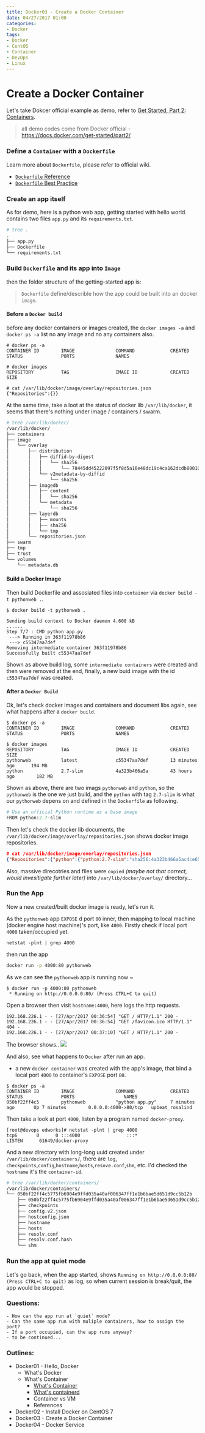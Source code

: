 ```yaml
---
title: Docker03 - Create a Docker Container
date: 04/27/2017 01:00
categories:
- Docker
tags:
- Docker
- CentOS
- Container
- DevOps
- Linux
---
```



# Create a Docker Container

Let's take Dokcer official example as demo, refer to [Get Started, Part 2: Containers](https://docs.docker.com/get-started/part2/).

> all demo codes come from Docker official - https://docs.docker.com/get-started/part2/

### Define a `Container` with a `Dockerfile`
Learn more about `Dockerfile`, please refer to official wiki.
- [`Dockerfile` Reference](https://docs.docker.com/engine/reference/builder/)
- [`Dockerfile` Best Practice](https://docs.docker.com/engine/userguide/eng-image/dockerfile_best-practices/)

### Create an app itself

As for demo, here is a python web app, getting started with hello world. contains two files `app.py` and its `requirements.txt`.

```bash
# tree .
.
├── app.py
├── Dockerfile
└── requirements.txt
```

### Build `Dockerfile` and its app into `Image`

then the folder structure of the getting-started app is:
> `Dockerfile` define/describle how the app could be built into an docker `image`.

<!-- more -->

#### Before a `Docker build`
before any docker containers or images created, the `docker images -a` and `docker ps -a` list no any image and no any containers also.

```
# docker ps -a
CONTAINER ID        IMAGE               COMMAND             CREATED             STATUS              PORTS               NAMES

# docker images
REPOSITORY          TAG                 IMAGE ID            CREATED             SIZE

# cat /var/lib/docker/image/overlay/repositories.json
{"Repositories":{}}
```

At the same time, take a loot at the status of docker lib `/var/lib/docker`, it seems that there's nothing under image / containers / swarm.

```bash
# tree /var/lib/docker/
/var/lib/docker/
├── containers
├── image
│   └── overlay
│       ├── distribution
│       │   ├── diffid-by-digest
│       │   │   └── sha256
│       │   │       └── 78445dd45222097f5f8d5a16e48dc19c4ca162dcdb80010ab6f1ccfc7e2c0fa3
│       │   └── v2metadata-by-diffid
│       │       └── sha256
│       ├── imagedb
│       │   ├── content
│       │   │   └── sha256
│       │   └── metadata
│       │       └── sha256
│       ├── layerdb
│       │   ├── mounts
│       │   ├── sha256
│       │   └── tmp
│       └── repositories.json
├── swarm
├── tmp
├── trust
└── volumes
    └── metadata.db
```
#### Build a Docker Image
Then build Dockerfile and assosiated files into `container` via `docker build -t pythonweb .`.
```
$ docker build -t pythonweb .

Sending build context to Docker daemon 4.608 kB
......
Step 7/7 : CMD python app.py
 ---> Running in 363f11978b86
 ---> c55347aa7def
Removing intermediate container 363f11978b86
Successfully built c55347aa7def
```
Shown as above build log, some `intermediate containers` were created and then were removed at the end, finally, a new buid image with the id `c55347aa7def` was created.

#### After a `Docker Build`
Ok, let's check docker images and containers and document libs again, see what happens after a `docker build`.
```
$ docker ps -a
CONTAINER ID        IMAGE               COMMAND             CREATED             STATUS              PORTS               NAMES

$ docker images
REPOSITORY          TAG                 IMAGE ID            CREATED             SIZE
pythonweb           latest              c55347aa7def        13 minutes ago      194 MB
python              2.7-slim            4a323b466a5a        43 hours ago        182 MB
```
Shown as above, there are two imags `pythonweb` and `python`, so the `pythonweb` is the one we just build, and the `python` with tag `2.7-slim` is what our `pythonweb` depens on and defined in the `Dockerfile` as following.
``` python
# Use an official Python runtime as a base image
FROM python:2.7-slim
```
Then let's check the docker lib documents, the `/var/lib/docker/image/overlay/repositories.json` shows docker image repositories.
```json
# cat /var/lib/docker/image/overlay/repositories.json
{"Repositories":{"python":{"python:2.7-slim":"sha256:4a323b466a5ac4ce65248dd970b538922c54e535700cafe9448b52a3094483ea","python@sha256:2185f75c1dfb1852f04126da57dfe807d608bbebf782f49782009a881c48ab89":"sha256:4a323b466a5ac4ce65248dd970b538922c54e535700cafe9448b52a3094483ea"},"pythonweb":{"pythonweb:latest":"sha256:c55347aa7def1cd290274456f3ce9cadaac68991bc4c40e8868f554476fabe21"}}}
```
Also, massive direcotries and files were `copied` *(maybe not that correct, would invesitigate further later)* into `/var/lib/docker/overlay/` directory...

### Run the App
Now a new created/built docker image is ready, let's run it.

As the `pythonweb` app `EXPOSE` d port `80` inner, then mapping to local machine (docker engine host machine)'s port, like `4000`.
Firstly check if local port `4000` taken/occupied yet.
```
netstat -plnt | grep 4000
```
then run the app
```bash
docker run -p 4000:80 pythonweb
```
As we can see the `pythonweb` app is running now ~
```
$ docker run -p 4000:80 pythonweb
 * Running on http://0.0.0.0:80/ (Press CTRL+C to quit)
 ```
 Open a browser then visit `hostname:4000`, here logs the http requests.
 ```
192.168.226.1 - - [27/Apr/2017 00:36:54] "GET / HTTP/1.1" 200 -
192.168.226.1 - - [27/Apr/2017 00:36:54] "GET /favicon.ico HTTP/1.1" 404 -
192.168.226.1 - - [27/Apr/2017 00:37:10] "GET / HTTP/1.1" 200 -
```

The browser shows..
![](/uploads/docker03-create-container-01.png)

And also, see what happens to `Docker` after run an app.
* a new `docker container` was created with the app's image, that bind a local port `4000` to container's `EXPOSE` port `80`.
```
$ docker ps -a
CONTAINER ID        IMAGE               COMMAND             CREATED             STATUS              PORTS                  NAMES
050bf22ff4c5        pythonweb           "python app.py"     7 minutes ago       Up 7 minutes        0.0.0.0:4000->80/tcp   upbeat_rosalind
```

Then take a look at port `4000`, listen by a program named `docker-proxy`.
```
[root@devops edworks]# netstat -plnt | grep 4000
tcp6       0      0 :::4000                 :::*                    LISTEN      61649/docker-proxy
```

And a new directory with long-long uuid created under `/var/lib/docker/containers/`, there are `log`, `checkpoints`,`config`,`hostname`,`hosts`,`resove.conf`,`shm`, etc.
I'd checked the `hostname` it's the `container-id`.
```bash
# tree /var/lib/docker/containers/
/var/lib/docker/containers/
└── 050bf22ff4c5775fb6904e9ffd035a40af006347ff1e1b6bae5d651d9cc5b12b
    ├── 050bf22ff4c5775fb6904e9ffd035a40af006347ff1e1b6bae5d651d9cc5b12b-json.log
    ├── checkpoints
    ├── config.v2.json
    ├── hostconfig.json
    ├── hostname
    ├── hosts
    ├── resolv.conf
    ├── resolv.conf.hash
    └── shm
```

### Run the app at quiet mode
Let's go back, when the app started, shows `Running on http://0.0.0.0:80/ (Press CTRL+C to quit)` as log, so when current session is break/quit, the app would be stopped.

### Questions:
    - How can the app run at `quiet` mode?
    - Can the same app run with muliple containers, how to assign the port?
    - If a port occupied, can the app runs anyway?
    - to be continued...

### Outlines:
- Docker01 - Hello, Docker
    - What's Docker
    - What's Container
        - [What's Container](https://www.docker.com/what-container)
        - [What's containerd](https://containerd.io/)
        - Container vs VM
        - References
- Docker02 - Install Docker on CentOS 7
- Docker03 - Create a Docker Container
- Docker04 - Docker Service